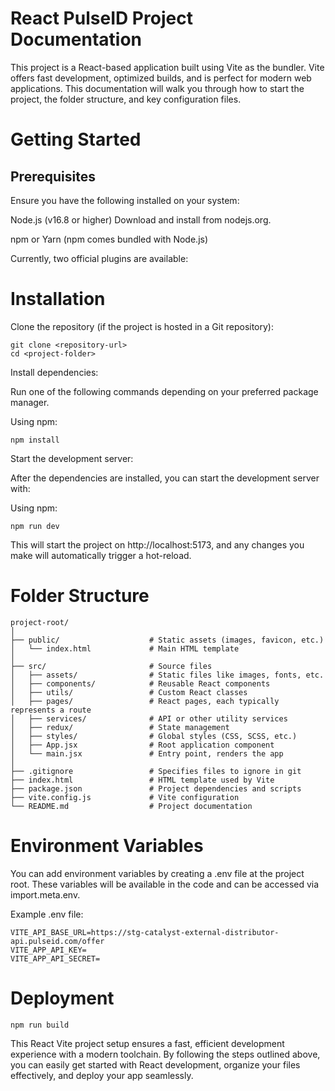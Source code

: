 # React PulseID Project Documentation

This project is a React-based application built using Vite as the bundler. Vite offers fast development, optimized builds, and is perfect for modern web applications. This documentation will walk you through how to start the project, the folder structure, and key configuration files.

# Getting Started
## Prerequisites

Ensure you have the following installed on your system:

Node.js (v16.8 or higher)
Download and install from nodejs.org.

npm or Yarn (npm comes bundled with Node.js)

Currently, two official plugins are available:

# Installation

Clone the repository (if the project is hosted in a Git repository):

```
git clone <repository-url>
cd <project-folder>
```

Install dependencies:

Run one of the following commands depending on your preferred package manager.

Using npm:

```
npm install
```

Start the development server:

After the dependencies are installed, you can start the development server with:

Using npm:

```
npm run dev
```

This will start the project on http://localhost:5173, and any changes you make will automatically trigger a hot-reload.

# Folder Structure

```
project-root/
│
├── public/                    # Static assets (images, favicon, etc.)
│   └── index.html             # Main HTML template
│
├── src/                       # Source files
│   ├── assets/                # Static files like images, fonts, etc.
│   ├── components/            # Reusable React components
│   ├── utils/                 # Custom React classes
│   ├── pages/                 # React pages, each typically represents a route
│   ├── services/              # API or other utility services
│   ├── redux/                 # State management
│   ├── styles/                # Global styles (CSS, SCSS, etc.)
│   ├── App.jsx                # Root application component
│   └── main.jsx               # Entry point, renders the app
│
├── .gitignore                 # Specifies files to ignore in git
├── index.html                 # HTML template used by Vite
├── package.json               # Project dependencies and scripts
├── vite.config.js             # Vite configuration
└── README.md                  # Project documentation
```

# Environment Variables

You can add environment variables by creating a .env file at the project root. These variables will be available in the code and can be accessed via import.meta.env.

Example .env file:

```
VITE_API_BASE_URL=https://stg-catalyst-external-distributor-api.pulseid.com/offer
VITE_APP_API_KEY=
VITE_APP_API_SECRET=
```

# Deployment

```
npm run build
```

This React Vite project setup ensures a fast, efficient development experience with a modern toolchain. By following the steps outlined above, you can easily get started with React development, organize your files effectively, and deploy your app seamlessly.


